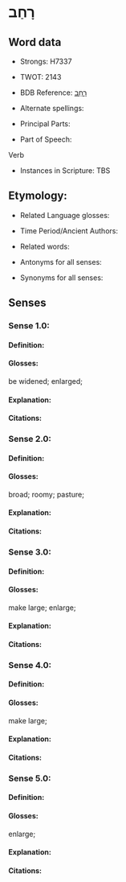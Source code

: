 # רָחַב

<!-- Status: S2="NeedsEdits" -->
<!-- Lexica used for edits:   -->

## Word data

* Strongs: H7337

* TWOT: 2143

* BDB Reference: [רָחַב](rc://en/bdb/dict/t.bw.aa)

* Alternate spellings:

* Principal Parts:

* Part of Speech:

Verb

* Instances in Scripture: TBS

## Etymology:

* Related Language glosses:

* Time Period/Ancient Authors:

* Related words:

* Antonyms for all senses:

* Synonyms for all senses:

## Senses

### Sense 1.0:

#### Definition:

#### Glosses:

be widened; enlarged; 

#### Explanation:

#### Citations:



### Sense 2.0:

#### Definition:

#### Glosses:

broad; roomy; pasture; 

#### Explanation:

#### Citations:



### Sense 3.0:

#### Definition:

#### Glosses:

make large; enlarge; 

#### Explanation:

#### Citations:



### Sense 4.0:

#### Definition:

#### Glosses:

make large; 

#### Explanation:

#### Citations:



### Sense 5.0:

#### Definition:

#### Glosses:

enlarge; 

#### Explanation:

#### Citations:



